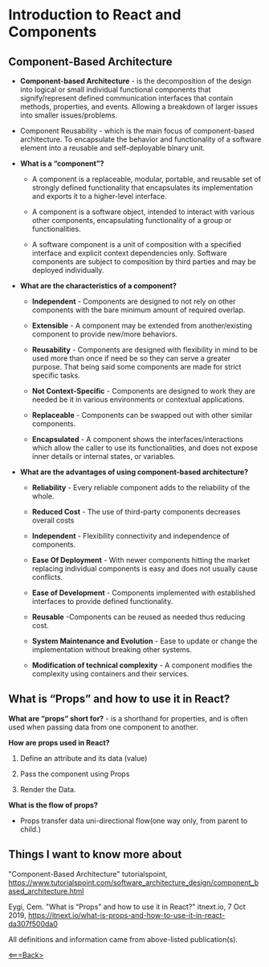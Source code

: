 # Introduction to React and Components

## Component-Based Architecture

* **Component-based Architecture** - is the decomposition of the design into logical or small individual functional components that signify/represent  defined communication interfaces that contain methods, properties, and events. Allowing a breakdown of larger issues into smaller issues/problems.

* Component Reusability - which is the main focus of component-based architecture. To encapsulate the behavior and functionality of a software element into a reusable and self-deployable binary unit.

* **What is a “component”?**

  * A component is a replaceable, modular, portable, and reusable set of strongly defined functionality that encapsulates its implementation and exports it to a higher-level interface.

  * A component is a software object, intended to interact with various other components, encapsulating functionality of a group or functionalities.

  * A software component is a unit of composition with a specified interface and explicit context dependencies only. Software components are subject to composition by third parties and may be deployed individually.

* **What are the characteristics of a component?**

  * **Independent** - Components are designed to not rely on other components with the bare minimum amount of required overlap.

  * **Extensible** - A component may be extended from another/existing component to provide new/more behaviors.

  * **Reusability** - Components are designed with flexibility in mind to be used more than once if need be so they can serve a greater purpose. That being said some components are made for strict specific tasks.

  * **Not Context-Specific** - Components are designed to work they are needed be it in various environments or contextual applications.

  * **Replaceable** - Components can be swapped out with other similar components.

  * **Encapsulated** - A component shows the interfaces/interactions which allow the caller to use its functionalities, and does not expose inner details or internal states, or variables.

* **What are the advantages of using component-based architecture?**

  * **Reliability** - Every reliable component adds to the reliability of the whole.

  * **Reduced Cost** - The use of third-party components decreases overall costs

  * **Independent** - Flexibility connectivity and independence of components.

  * **Ease Of Deployment** - With newer components hitting the market replacing individual components is easy and does not usually cause conflicts.

  * **Ease of Development** - Components implemented with established interfaces to provide defined functionality.

  * **Reusable** -Components can be reused as needed thus reducing cost.

  * **System Maintenance and Evolution** - Ease to update or change the implementation without breaking other systems.

  * **Modification of technical complexity** - A component modifies the complexity using containers and their services.

## What is “Props” and how to use it in React?

**What are “props” short for?** - is a shorthand for properties, and is often used when passing data from one component to another.

**How are props used in React?**

1. Define an attribute and its data (value)

2. Pass the component using Props

3. Render the Data.

**What is the flow of props?**

* Props transfer data uni-directional flow(one way only, from parent to child.)


## Things I want to know more about

"Component-Based Architecture" tutorialspoint, <https://www.tutorialspoint.com/software_architecture_design/component_based_architecture.html>

Eygi, Cem. "What is “Props” and how to use it in React?" itnext.io, 7 Oct 2019, <https://itnext.io/what-is-props-and-how-to-use-it-in-react-da307f500da0>

All definitions and information came from above-listed publication(s).

[<===Back>](README.md)
